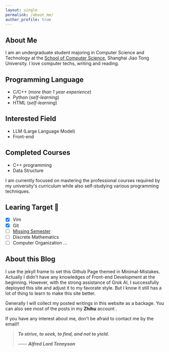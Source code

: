 ```yaml
---
layout: single
permalink: /about_me/
author_profile: true
---
```

## About Me
I am an undergraduate student majoring in Computer Science and Technology at the [School of Computer Science](https://www.cs.sjtu.edu.cn), Shanghai Jiao Tong University.
I love computer techs, writing and reading.
## Programming Language
- C/C++ (*more than 1 year experience*)
- Python (*self-learning*)
- HTML (*self-learning*)

## Interested Field
- LLM (Large Language Model)
- Front-end

## Completed Courses
- C++ programming
- Data Structure

I am currently focused on mastering the professional courses required by my university's curriculum while also self-studying various programming techniques.

## Learing Target 🎯
- [x] Vim
- [x] Git 
- [ ] [Missing Semester](https://missing.csail.mit.edu/2020/)
- [ ] Discrete Mathematics
- [ ] Computer Organization
...

## About this Blog
I use the jekyll frame to set this Github Page themed in Minimal-Mistakes. Actually I didn't have any knowledges of Front-end Development at the beginning. However, with the strong assistance of Grok AI, I successfully deployed this site and adjust it to my favorate style. But I know it still has a lot of thing to learn to make this site better.

Generally I will collect my posted writings in this website as a backage. You can also see most of the posts in my **Zhihu** account [<i class="fa-brands fa-zhihu"></i>](https://www.zhihu.com/people/ChangYo).

If you have any interest about me, don't be afraid to contact me by the email!!



> ***To strive, to seek, to find, and not to yield.***
> 
>—— ***Alfred Lord Tennyson***